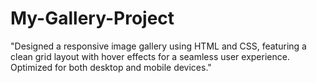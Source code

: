 # My-Gallery-Project
"Designed a responsive image gallery using HTML and CSS, featuring a clean grid layout with hover effects for a seamless user experience. Optimized for both desktop and mobile devices."
